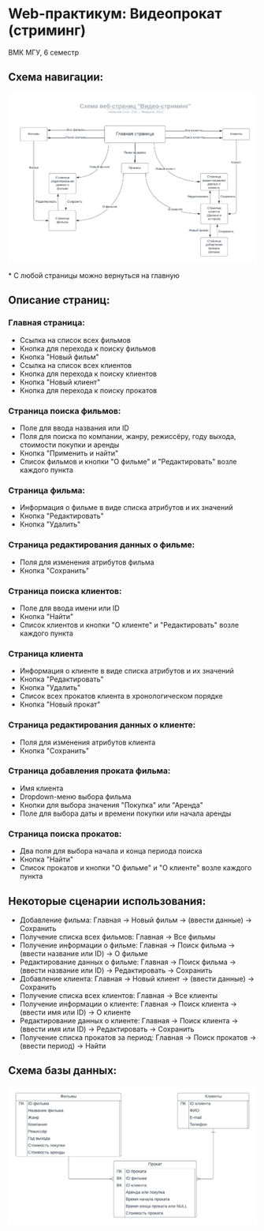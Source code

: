 
# Web-практикум: Видеопрокат (стриминг)

ВМК МГУ, 6 семестр

## Схема навигации:

![img](docs/navigation_layout.png)

\* С любой страницы можно вернуться на главную

## Описание страниц:
### Главная страница:
- Ссылка на список всех фильмов
- Кнопка для перехода к поиску фильмов
- Кнопка "Новый фильм"
- Ссылка на список всех клиентов
- Кнопка для перехода к поиску клиентов
- Кнопка "Новый клиент"
- Кнопка для перехода к поиску прокатов
### Страница поиска фильмов:
- Поле для ввода названия или ID
- Поля для поиска по компании, жанру, режиссёру, году выхода, стоимости покупки и аренды
- Кнопка "Применить и найти"
- Список фильмов и кнопки "О фильме" и "Редактировать" возле каждого пункта
### Страница фильма:
- Информация о фильме в виде списка атрибутов и их значений
- Кнопка "Редактировать"
- Кнопка "Удалить"
### Страница редактирования данных о фильме:
- Поля для изменения атрибутов фильма
- Кнопка "Сохранить"
### Страница поиска клиентов:
- Поле для ввода имени или ID
- Кнопка "Найти"
- Список клиентов и кнопки "О клиенте" и "Редактировать" возле каждого пункта
### Страница клиента
- Информация о клиенте в виде списка атрибутов и их значений
- Кнопка "Редактировать"
- Кнопка "Удалить"
- Список всех прокатов клиента в хронологическом порядке
- Кнопка "Новый прокат"
### Страница редактирования данных о клиенте:
- Поля для изменения атрибутов клиента
- Кнопка "Сохранить"
### Страница добавления проката фильма:
- Имя клиента
- Dropdown-меню выбора фильма
- Кнопки для выбора значения "Покупка" или "Аренда"
- Поле для выбора даты и времени покупки или начала аренды
### Страница поиска прокатов:
- Два поля для выбора начала и конца периода поиска
- Кнопка "Найти"
- Список прокатов и кнопки "О фильме" и "О клиенте" возле каждого пункта

## Некоторые сценарии использования:
- Добавление фильма: Главная → Новый фильм → (ввести данные) → Сохранить
- Получение списка всех фильмов: Главная → Все фильмы
- Получение информации о фильме: Главная → Поиск фильма → (ввести название или ID) → О фильме
- Редактирование данных о фильме: Главная → Поиск фильма → (ввести название или ID) → Редактировать → Сохранить
- Добавление клиента: Главная → Новый клиент → (ввести данные) → Сохранить
- Получение списка всех клиентов: Главная → Все клиенты
- Получение информации о клиенте: Главная → Поиск клиента → (ввести имя или ID) → О клиенте
- Редактирование данных о клиенте: Главная → Поиск клиента → (ввести имя или ID) → Редактировать → Сохранить
- Получение списка прокатов за период: Главная → Поиск прокатов → (ввести период) → Найти

## Схема базы данных:

![img](docs/db_layout.png)
